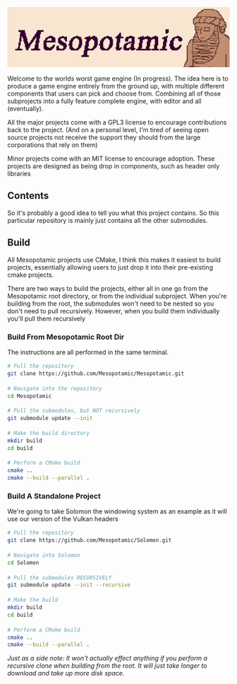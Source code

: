 ![](Documentation/Images/Mesopotamic-Slim-Preview.png)

Welcome to the worlds worst game engine (In progress). The idea here is to produce a game engine entirely from the ground up, with multiple different components that users can pick and choose from. Combining all of those subprojects into a fully feature complete engine, with editor and all (eventually).

All the major projects come with a GPL3 license to encourage contributions back to the project. (And on a personal level, I'm tired of seeing open source projects not receive the support they should from the large corporations that rely on them)

Minor projects come with an MIT license to encourage adoption. These projects are designed as being drop in components, such as header only libraries 

## Contents

So it's probably a good idea to tell you what this project contains. So this particular repository is mainly just contains all the other submodules. 

## Build 

All Mesopotamic projects use CMake, I think this makes it easiest to build projects, essentially allowing users to just drop it into their pre-existing cmake projects.

There are two ways to build the projects, either all in one go from the Mesopotamic root directory, or from the individual subproject. When you're building from the root, the submodules won't need to be nested so you don't need to pull recursively. However, when you build them individually you'll pull them recursively 

### Build From Mesopotamic Root Dir

The instructions are all performed in the same terminal. 

```bash
# Pull the repository 
git clone https://github.com/Mesopotamic/Mesopotamic.git

# Navigate into the repository
cd Mesopotamic

# Pull the submodules, but NOT recursively
git submodule update --init

# Make the build directory
mkdir build
cd build

# Perform a CMake build
cmake ..
cmake --build --parallel .
```

### Build A Standalone Project

We're going to take Solomon the windowing system as an example as it will use our version of the Vulkan headers

```bash
# Pull the repository
git clone https://github.com/Mesopotamic/Solomon.git

# Navigate into Solomon
cd Solomon

# Pull the submodules RECURSIVELY
git submodule update --init --recursive

# Make the build
mkdir build
cd build

# Perform a CMake build
cmake ..
cmake --build --parallel .
```

*Just as a side note: It won't actually effect anything if you perform a recursive clone when building from the root. It will just take longer to download and take up more disk space.*

